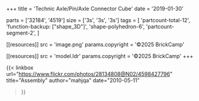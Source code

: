 +++
title = 'Technic Axle/Pin/Axle Connector Cube'
date  = '2019-01-30'

parts = ['32184', '4519']
size  = ['3s', '3s', '3s']
tags  = [
  'partcount-total-12',
  'function-backup: ["shape_3D"]',
  'shape-polyhedron-6',
  'partcount-segment-2',
]

[[resources]]
src              = 'image.png'
params.copyright = '©2025 BrickCamp'

[[resources]]
src              = 'model.ldr'
params.copyright = '©2025 BrickCamp'
+++

{{< linkbox
    url="https://www.flickr.com/photos/28134808@N02/4598427796"
    title="Assembly"
    author="mahjqa"
    date="2010-05-11"
>}}

